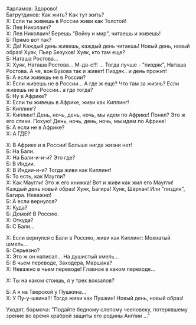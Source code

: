 Харламов: Здорово!  
Батрутдинов: Как жить? Как тут жить?  
Х: Если ты живешь в России живи как Толстой!  
Б: Лев Николаич?  
Х: Лев Николаич! Берешь "Войну и мир", читаешь и живешь!  
Б: Прямо вот так?  
Х: Да! Каждый день живешь, каждый день читаешь! Новый день, новый образ! Хуяк, Пьер Безухов! Хуяк, кто там еще?  
Б: Наташа Ростова...  
Х: Хуяк, Наташа Ростова... М-да-с!!! ... Тогда лучше - "пиздяк", Наташа Ростова. А че, вон Бузова так и живет! Пиздяк.. и день прожит!  
Б: А если живешь не в России?  
Х: Если живешь не в России... А где ж еще? Что там за жизнь? Если живешь не в России.. а где тогда?  
Б: Ну в Африке?  
Х: Если ты живешь в Африке, живи как Киплинг!  
Б: Киплинг?  
Х: Киплинг! День, ночь, день, ночь, мы идем по Африке! Понял? Это ж его стихи. Похую! День, ночь, день, ночь, мы идем по Африке!  
Б: А если не в Африке?  
Х: А ГДЕ?  

Х: В Африке и в России! Больше нигде жизни нет!  
Б: На Бали.  
Х: На Бали-и-и-и? Это где?  
Б: В Индии.  
Х: В Индии-и-и? Тогда живи как Киплинг!  
Б: То есть, как Маугли?  
Х: Как Маугли! Это ж его книжка! Вот и живи как жил его Маугли! Каждый день новый образ! Хуяк, Багира! Хуяк, Шерхан! Или "пиздяк", Багира. Неважно!  
Б: А если вернулся?  
Х: Куда?  
Б: Домой! В Россию.  
Х: Откуда?  
Б: С Бали...

Х: Если вернулся с Бали в Россию, живи как Киплинг: Мохнатый шмель...  
Б: Серьезно?  
Х: Это ж он написал... На душистый хмель...  
Б: В чьем переводе, Заходера, Маршака?  
Х: Неважно в чьем переводе! Главное в каком переходе...

Х: Ты на каком стоишь, я у трех вокзалов?

Б: А я на Тверской у Пушкина...  
Х: У Пу-у-шкина!!! Тогда живи как Пушкин! Новый день, новый образ!  

Уходят, бормоча: "Подайте бедному слепому чееловеку, потерявшему зрение во время храброй защиты его родины Англии ..."



